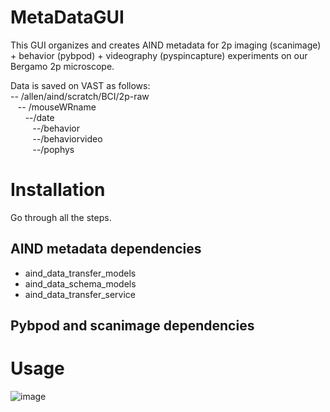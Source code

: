 # MetaDataGUI
This GUI organizes and creates AIND metadata for 2p imaging (scanimage) + behavior (pybpod) + videography (pyspincapture) experiments on our Bergamo 2p microscope.


Data is saved on VAST as follows: <br>
-- /allen/aind/scratch/BCI/2p-raw <br>
&nbsp;&nbsp; -- /mouseWRname<br>
&nbsp;&nbsp;&nbsp;&nbsp;&nbsp;    --/date <br>
&nbsp;&nbsp;&nbsp;&nbsp;&nbsp;&nbsp;&nbsp;&nbsp;      --/behavior <br>
&nbsp;&nbsp;&nbsp;&nbsp;&nbsp;&nbsp;&nbsp;&nbsp;     --/behaviorvideo <br>
&nbsp;&nbsp;&nbsp;&nbsp;&nbsp;&nbsp;&nbsp;&nbsp;      --/pophys <br>


# Installation
Go through all the steps.


## AIND metadata dependencies
- aind_data_transfer_models
- aind_data_schema_models
- aind_data_transfer_service


## Pybpod and scanimage dependencies
# Usage
![image](https://github.com/user-attachments/assets/348a11a1-eaf1-4a7d-ac49-e7906ec96fff)
